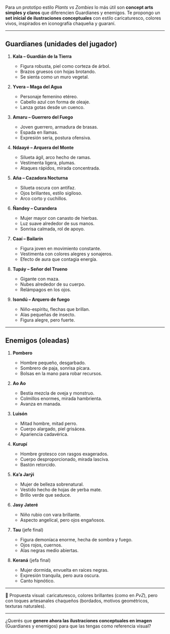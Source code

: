Para un prototipo estilo *Plants vs Zombies* lo más útil son **concept arts simples y claros** que diferencien Guardianes y enemigos.
Te propongo un **set inicial de ilustraciones conceptuales** con estilo caricaturesco, colores vivos, inspirados en iconografía chaqueña y guaraní.

---

## Guardianes (unidades del jugador)

1. **Kala – Guardián de la Tierra**

   * Figura robusta, piel como corteza de árbol.
   * Brazos gruesos con hojas brotando.
   * Se sienta como un muro vegetal.

2. **Yvera – Maga del Agua**

   * Personaje femenino etéreo.
   * Cabello azul con forma de oleaje.
   * Lanza gotas desde un cuenco.

3. **Amaru – Guerrero del Fuego**

   * Joven guerrero, armadura de brasas.
   * Espada en llamas.
   * Expresión seria, postura ofensiva.

4. **Ndaayé – Arquera del Monte**

   * Silueta ágil, arco hecho de ramas.
   * Vestimenta ligera, plumas.
   * Ataques rápidos, mirada concentrada.

5. **Aña – Cazadora Nocturna**

   * Silueta oscura con antifaz.
   * Ojos brillantes, estilo sigiloso.
   * Arco corto y cuchillos.

6. **Ñandey – Curandera**

   * Mujer mayor con canasto de hierbas.
   * Luz suave alrededor de sus manos.
   * Sonrisa calmada, rol de apoyo.

7. **Caaí – Bailarín**

   * Figura joven en movimiento constante.
   * Vestimenta con colores alegres y sonajeros.
   * Efecto de aura que contagia energía.

8. **Tupáy – Señor del Trueno**

   * Gigante con maza.
   * Nubes alrededor de su cuerpo.
   * Relámpagos en los ojos.

9. **Isondú – Arquero de fuego**

   * Niño-espíritu, flechas que brillan.
   * Alas pequeñas de insecto.
   * Figura alegre, pero fuerte.

---

## Enemigos (oleadas)

1. **Pombero**

   * Hombre pequeño, desgarbado.
   * Sombrero de paja, sonrisa pícara.
   * Bolsas en la mano para robar recursos.

2. **Ao Ao**

   * Bestia mezcla de oveja y monstruo.
   * Colmillos enormes, mirada hambrienta.
   * Avanza en manada.

3. **Luisón**

   * Mitad hombre, mitad perro.
   * Cuerpo alargado, piel grisácea.
   * Apariencia cadavérica.

4. **Kurupí**

   * Hombre grotesco con rasgos exagerados.
   * Cuerpo desproporcionado, mirada lasciva.
   * Bastón retorcido.

5. **Ka’a Jarýi**

   * Mujer de belleza sobrenatural.
   * Vestido hecho de hojas de yerba mate.
   * Brillo verde que seduce.

6. **Jasy Jateré**

   * Niño rubio con vara brillante.
   * Aspecto angelical, pero ojos engañosos.

7. **Tau** (jefe final)

   * Figura demoníaca enorme, hecha de sombra y fuego.
   * Ojos rojos, cuernos.
   * Alas negras medio abiertas.

8. **Keraná** (jefa final)

   * Mujer dormida, envuelta en raíces negras.
   * Expresión tranquila, pero aura oscura.
   * Canto hipnótico.

---

📌 Propuesta visual: caricaturesco, colores brillantes (como en *PvZ*), pero con toques artesanales chaqueños (bordados, motivos geométricos, texturas naturales).

---

¿Querés que **genere ahora las ilustraciones conceptuales en imagen** (Guardianes y enemigos) para que las tengas como referencia visual?
